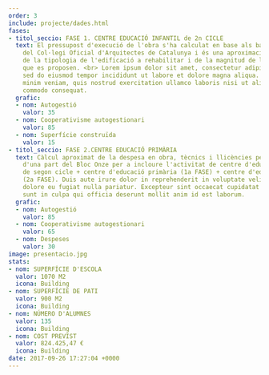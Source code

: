 ```yaml
---
order: 3
include: projecte/dades.html
fases:
- titol_seccio: FASE 1. CENTRE EDUCACIÓ INFANTIL de 2n CICLE
  text: El pressupost d'execució de l'obra s'ha calculat en base als barems d'honoraris
    del Col·legi Oficial d'Arquitectes de Catalunya i és una aproximació en funció
    de la tipologia de l'edificació a rehabilitar i de la magnitud de les intervencions
    que es proposen. <br> Lorem ipsum dolor sit amet, consectetur adipisicing elit,
    sed do eiusmod tempor incididunt ut labore et dolore magna aliqua. Ut enim ad
    minim veniam, quis nostrud exercitation ullamco laboris nisi ut aliquip ex ea
    commodo consequat.
  grafic:
  - nom: Autogestió
    valor: 35
  - nom: Cooperativisme autogestionari
    valor: 85
  - nom: Superfície construïda
    valor: 15
- titol_seccio: FASE 2.CENTRE EDUCACIÓ PRIMÀRIA
  text: Càlcul aproximat de la despesa en obra, tècnics i llicències per a la rehabilitació
    d'una part del Bloc Onze per a incloure l'activitat de centre d'educació infantil
    de segon cicle + centre d'educació primària (1a FASE) + centre d'edudació secundària
    (2a FASE). Duis aute irure dolor in reprehenderit in voluptate velit esse cillum
    dolore eu fugiat nulla pariatur. Excepteur sint occaecat cupidatat non proident,
    sunt in culpa qui officia deserunt mollit anim id est laborum.
  grafic:
  - nom: Autogestió
    valor: 85
  - nom: Cooperativisme autogestionari
    valor: 65
  - nom: Despeses
    valor: 30
image: presentacio.jpg
stats:
- nom: SUPERFÍCIE D'ESCOLA
  valor: 1070 M2
  icona: Building
- nom: SUPERFÍCIE DE PATI
  valor: 900 M2
  icona: Building
- nom: NÚMERO D'ALUMNES
  valor: 135
  icona: Building
- nom: COST PREVIST
  valor: 824.425,47 €
  icona: Building
date: 2017-09-26 17:27:04 +0000
---
```

